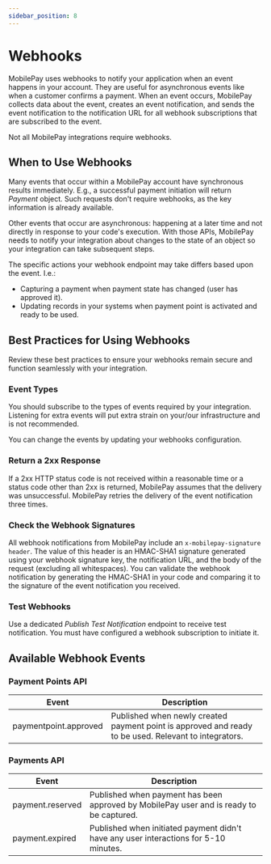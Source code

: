 ```yaml
---
sidebar_position: 8
---
```


# Webhooks

MobilePay uses webhooks to notify your application when an event happens in your account. They are useful for asynchronous events like when a customer confirms a payment. When an event occurs, MobilePay collects data about the event, creates an event notification, and sends the event notification to the notification URL for all webhook subscriptions that are subscribed to the event.

Not all MobilePay integrations require webhooks.

## When to Use Webhooks

Many events that occur within a MobilePay account have synchronous results immediately. E.g., a successful payment initiation will return _Payment_ object. Such requests don't require webhooks, as the key information is already available.

Other events that occur are asynchronous: happening at a later time and not directly in response to your code's execution. With those APIs, MobilePay needs to notify your integration about changes to the state of an object so your integration can take subsequent steps.

The specific actions your webhook endpoint may take differs based upon the event. I.e.:

- Capturing a payment when payment state has changed (user has approved it).
- Updating records in your systems when payment point is activated and ready to be used.

## Best Practices for Using Webhooks

Review these best practices to ensure your webhooks remain secure and function seamlessly with your integration.

### Event Types

You should subscribe to the types of events required by your integration. Listening for extra events will put extra strain on your/our infrastructure and is not recommended.

You can change the events by updating your webhooks configuration.

### Return a 2xx Response

If a 2xx HTTP status code is not received within a reasonable time or a status code other than 2xx is returned, MobilePay assumes that the delivery was unsuccessful. MobilePay retries the delivery of the event notification three times.

### Check the Webhook Signatures

All webhook notifications from MobilePay include an `x-mobilepay-signature header`. The value of this header is an HMAC-SHA1 signature generated using your webhook signature key, the notification URL, and the body of the request (excluding all whitespaces). You can validate the webhook notification by generating the HMAC-SHA1 in your code and comparing it to the signature of the event notification you received.

### Test Webhooks

Use a dedicated _Publish Test Notification_ endpoint to receive test notification. You must have configured a webhook subscription to initiate it.

## Available Webhook Events

### Payment Points API

| Event                 | Description                                                                                           |
| --------------------- | ----------------------------------------------------------------------------------------------------- |
| paymentpoint.approved | Published when newly created payment point is approved and ready to be used. Relevant to integrators. |

### Payments API

| Event            | Description                                                                             |
| ---------------- | --------------------------------------------------------------------------------------- |
| payment.reserved | Published when payment has been approved by MobilePay user and is ready to be captured. |
| payment.expired  | Published when initiated payment didn't have any user interactions for 5-10 minutes.    |
